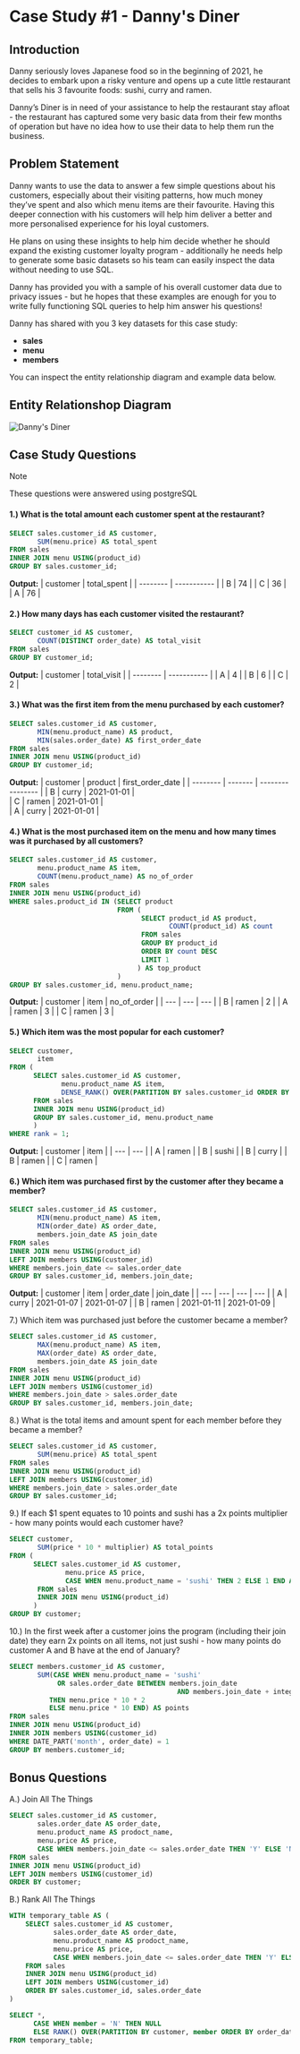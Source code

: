 # Case Study #1 -  Danny's Diner
## Introduction
Danny seriously loves Japanese food so in the beginning of 2021, he decides to embark upon a risky venture and opens up a cute little restaurant that sells his 3 favourite foods: sushi, curry and ramen.

Danny’s Diner is in need of your assistance to help the restaurant stay afloat - the restaurant has captured some very basic data from their few months of operation but have no idea how to use their data to help them run the business.

## Problem Statement
Danny wants to use the data to answer a few simple questions about his customers, especially about their visiting patterns, how much money they’ve spent and also which menu items are their favourite. Having this deeper connection with his customers will help him deliver a better and more personalised experience for his loyal customers.

He plans on using these insights to help him decide whether he should expand the existing customer loyalty program - additionally he needs help to generate some basic datasets so his team can easily inspect the data without needing to use SQL.

Danny has provided you with a sample of his overall customer data due to privacy issues - but he hopes that these examples are enough for you to write fully functioning SQL queries to help him answer his questions!

Danny has shared with you 3 key datasets for this case study:
+ **sales**
+ **menu**
+ **members**

You can inspect the entity relationship diagram and example data below.

## Entity Relationshop Diagram
![Danny's Diner](https://github.com/Geomatric15/SQL-Weekly-Challenge/assets/167914482/0ac9dc03-b062-4cf5-a602-e1444e36650e)

## Case Study Questions
> [!NOTE]
> These questions were answered using postgreSQL

#### 1.) What is the total amount each customer spent at the restaurant?
```sql
SELECT sales.customer_id AS customer,
       SUM(menu.price) AS total_spent
FROM sales
INNER JOIN menu USING(product_id)
GROUP BY sales.customer_id;
```
**Output:**
| customer | total_spent |
| -------- | ----------- |
| B        |          74 |
| C        |          36 |
| A        |          76 |

#### 2.) How many days has each customer visited the restaurant?
```sql
SELECT customer_id AS customer,
       COUNT(DISTINCT order_date) AS total_visit
FROM sales
GROUP BY customer_id;
```
**Output:**
| customer | total_visit |
| -------- | ----------- |
| A        |           4 |
| B        |           6 |
| C        |           2 |

#### 3.) What was the first item from the menu purchased by each customer?
```sql
SELECT sales.customer_id AS customer,
       MIN(menu.product_name) AS product,
       MIN(sales.order_date) AS first_order_date
FROM sales
INNER JOIN menu USING(product_id)
GROUP BY customer_id;
```
**Output:**
| customer | product | first_order_date | 
| -------- | ------- | ---------------- |
| B        | curry   | 2021-01-01       |      
| C        | ramen   | 2021-01-01       |     
| A        | curry   | 2021-01-01       |      

#### 4.) What is the most purchased item on the menu and how many times was it purchased by all customers?
```sql
SELECT sales.customer_id AS customer,
       menu.product_name AS item,
       COUNT(menu.product_name) AS no_of_order
FROM sales
INNER JOIN menu USING(product_id)
WHERE sales.product_id IN (SELECT product
                           FROM (
                                 SELECT product_id AS product,
                                        COUNT(product_id) AS count
                                 FROM sales
                                 GROUP BY product_id
                                 ORDER BY count DESC
                                 LIMIT 1
                                ) AS top_product  
                           )
GROUP BY sales.customer_id, menu.product_name;
```
**Output:**
| customer | item | no_of_order |
| --- | --- | --- |
| B | ramen | 2 |
| A | ramen | 3 |
| C | ramen | 3 |

#### 5.) Which item was the most popular for each customer?
```sql
SELECT customer,
       item
FROM (
      SELECT sales.customer_id AS customer,
             menu.product_name AS item,
             DENSE_RANK() OVER(PARTITION BY sales.customer_id ORDER BY COUNT(sales.product_id) DESC) AS rank
      FROM sales
      INNER JOIN menu USING(product_id)
      GROUP BY sales.customer_id, menu.product_name
      )
WHERE rank = 1;
```
**Output:**
| customer | item |
| --- | --- |
| A | ramen |
| B | sushi |
| B | curry |
| B | ramen |
| C | ramen |

#### 6.) Which item was purchased first by the customer after they became a member?
```sql
SELECT sales.customer_id AS customer,
       MIN(menu.product_name) AS item,
       MIN(order_date) AS order_date,
	   members.join_date AS join_date
FROM sales
INNER JOIN menu USING(product_id)
LEFT JOIN members USING(customer_id)
WHERE members.join_date <= sales.order_date
GROUP BY sales.customer_id, members.join_date;
```
**Output:**
| customer | item | order_date | join_date |
| --- | --- | --- | --- |
| A | curry | 2021-01-07 | 2021-01-07 |
| B | ramen | 2021-01-11 | 2021-01-09 |

7.) Which item was purchased just before the customer became a member?
```sql
SELECT sales.customer_id AS customer,
       MAX(menu.product_name) AS item,
       MAX(order_date) AS order_date,
	   members.join_date AS join_date
FROM sales
INNER JOIN menu USING(product_id)
LEFT JOIN members USING(customer_id)
WHERE members.join_date > sales.order_date
GROUP BY sales.customer_id, members.join_date;
```

8.) What is the total items and amount spent for each member before they became a member?
```sql
SELECT sales.customer_id AS customer,
       SUM(menu.price) AS total_spent
FROM sales
INNER JOIN menu USING(product_id)
LEFT JOIN members USING(customer_id)
WHERE members.join_date > sales.order_date
GROUP BY sales.customer_id;
```

9.) If each $1 spent equates to 10 points and sushi has a 2x points multiplier - how many points would each customer have?
```sql
SELECT customer,
       SUM(price * 10 * multiplier) AS total_points
FROM (
      SELECT sales.customer_id AS customer,
              menu.price AS price,
              CASE WHEN menu.product_name = 'sushi' THEN 2 ELSE 1 END AS multiplier
       FROM sales
       INNER JOIN menu USING(product_id) 
      )
GROUP BY customer;
```

10.) In the first week after a customer joins the program (including their join date) they earn 2x points on all items, not just sushi - how many points do customer A and B have at the end of January?
```sql
SELECT members.customer_id AS customer,
       SUM(CASE WHEN menu.product_name = 'sushi' 
		    OR sales.order_date BETWEEN members.join_date 
                                          AND members.join_date + integer'6' 
		  THEN menu.price * 10 * 2 
		  ELSE menu.price * 10 END) AS points
FROM sales
INNER JOIN menu USING(product_id)
INNER JOIN members USING(customer_id)
WHERE DATE_PART('month', order_date) = 1
GROUP BY members.customer_id;
```

## Bonus Questions

A.) Join All The Things
```sql
SELECT sales.customer_id AS customer,
       sales.order_date AS order_date,
       menu.product_name AS prodoct_name,
       menu.price AS price,
       CASE WHEN members.join_date <= sales.order_date THEN 'Y' ELSE 'N' END AS member
FROM sales
INNER JOIN menu USING(product_id)
LEFT JOIN members USING(customer_id)
ORDER BY customer;
```

B.) Rank All The Things
```sql
WITH temporary_table AS (
	SELECT sales.customer_id AS customer,
	       sales.order_date AS order_date,
		   menu.product_name AS prodoct_name,
		   menu.price AS price,
		   CASE WHEN members.join_date <= sales.order_date THEN 'Y' ELSE 'N' END AS member
	FROM sales
	INNER JOIN menu USING(product_id)
	LEFT JOIN members USING(customer_id)
	ORDER BY sales.customer_id, sales.order_date
)

SELECT *,
      CASE WHEN member = 'N' THEN NULL
	  ELSE RANK() OVER(PARTITION BY customer, member ORDER BY order_date) END AS rank
FROM temporary_table;
```

